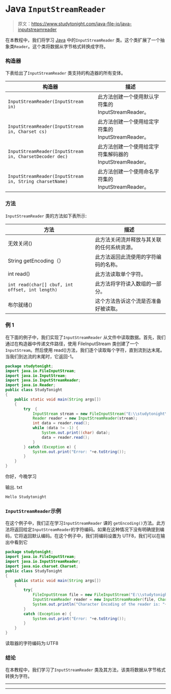 # Java `InputStreamReader`

> 原文：<https://www.studytonight.com/java-file-io/java-inputstreamreader>

在本教程中，我们将学习 [Java](https://www.studytonight.com/java/) 中的`InputStreamReader` 类。这个类扩展了一个抽象类`Reader`。这个类将数据从字节格式转换成字符。

### 构造器

下表给出了`InputStreamReader` 类支持的构造器的所有变体。

| 构造器 | 描述 |
| --- | --- |
| `InputStreamReader(InputStream in)` | 此方法创建一个使用默认字符集的 InputStreamReader。 |
| `InputStreamReader(InputStream in, Charset cs)` | 此方法创建一个使用给定字符集的 InputStreamReader。 |
| `InputStreamReader(InputStream in, CharsetDecoder dec)` | 此方法创建一个使用给定字符集解码器的 InputStreamReader。 |
| `InputStreamReader(InputStream in, String charsetName)` | 此方法创建一个使用命名字符集的 InputStreamReader。 |

### 方法

`InputStreamReader` 类的方法如下表所示:

| 方法 | 描述 |
| --- | --- |
| 无效关闭() | 此方法关闭流并释放与其关联的任何系统资源。 |
| String getEncoding（） | 此方法返回此流使用的字符编码的名称。 |
| int read() | 此方法读取单个字符。 |
| `int read(char[] cbuf, int offset, int length)` | 此方法将字符读入数组的一部分。 |
| 布尔就绪() | 这个方法告诉这个流是否准备好被读取。 |

### 例 1

在下面的例子中，我们实现了`InputStreamReader` 从文件中读取数据。首先，我们通过在构造器中传递文件路径，使用 FileInputStream 类创建了一个`InputStream`。然后使用 read()方法，我们逐个读取每个字符，直到流到达末尾。当我们到达流的末尾时，它返回-1。

```java
package studytonight;
import java.io.FileInputStream;
import java.io.InputStream;
import java.io.InputStreamReader;
import java.io.Reader;
public class StudyTonight 
{
	public static void main(String args[])
	{
		try  {  
			InputStream stream = new FileInputStream("E:\\studytonight\\output.txt");  
			Reader reader = new InputStreamReader(stream);  
			int data = reader.read();  
			while (data != -1) {  
				System.out.print((char) data);  
				data = reader.read();  
			}  
		} catch (Exception e) {  
			System.out.print("Error: "+e.toString());
		}  
	}
}
```

你好，今晚学习

输出. txt

```java
Hello Studytonight
```

### `InputStreamReader`示例

在这个例子中，我们正在学习`InputStreamReader` 课的 `getEncoding()`方法。此方法将返回给定`InputStreamReader`的字符编码。如果在这种情况下没有明确提到编码，它将返回默认编码。在这个例子中，我们将编码设置为 UTF8，我们可以在输出中看到它

```java
package studytonight;
import java.io.FileInputStream;
import java.io.InputStreamReader;
import java.nio.charset.Charset;
public class StudyTonight 
{
	public static void main(String args[])
	{
		try{  
			FileInputStream file = new FileInputStream("E:\\studytonight\\output.txt");  
			InputStreamReader reader = new InputStreamReader(file, Charset.forName("UTF8"));  			
			System.out.println("Character Encoding of the reader is: "+reader.getEncoding());
		}
		catch (Exception e)	{  
			System.out.print("Error: "+e.toString());
		}  
	}
}
```

读取器的字符编码为:UTF8

### 结论

在本教程中，我们学习了`InputStreamReader` 类及其方法，该类将数据从字节格式转换为字符。

* * *

* * *